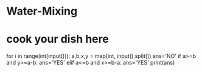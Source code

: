 # Water-Mixing
# cook your dish here
for i in range(int(input())):
    a,b,x,y = map(int, input().split())
    ans='NO'
    if a>=b and y>=a-b:
        ans='YES'
    elif a<=b and x>=b-a:
        ans='YES'
    print(ans)
